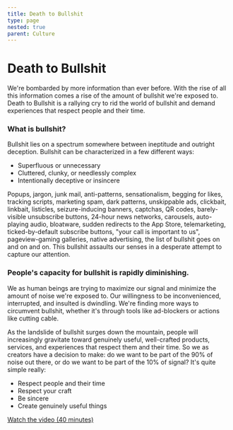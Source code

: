 ```yaml
---
title: Death to Bullshit
type: page
nested: true
parent: Culture
---
```


# Death to Bullshit

We're bombarded by more information than ever before. With the rise of all this information comes a rise of the amount of bullshit we're exposed to. Death to Bullshit is a rallying cry to rid the world of bullshit and demand experiences that respect people and their time.

### What is bullshit?

Bullshit lies on a spectrum somewhere between ineptitude and outright deception. Bullshit can be characterized in a few different ways:

- Superfluous or unnecessary
- Cluttered, clunky, or needlessly complex
- Intentionally deceptive or insincere

Popups, jargon, junk mail, anti-patterns, sensationalism, begging for likes, tracking scripts, marketing spam, dark patterns, unskippable ads, clickbait, linkbait, listicles, seizure-inducing banners, captchas, QR codes, barely-visible unsubscribe buttons, 24-hour news networks, carousels, auto-playing audio, bloatware, sudden redirects to the App Store, telemarketing, ticked-by-default subscribe buttons, "your call is important to us", pageview-gaming galleries, native advertising, the list of bullshit goes on and on and on. This bullshit assaults our senses in a desperate attempt to capture our attention.

### People's capacity for bullshit is rapidly diminishing.

We as human beings are trying to maximize our signal and minimize the amount of noise we're exposed to. Our willingness to be inconvenienced, interrupted, and insulted is dwindling. We're finding more ways to circumvent bullshit, whether it's through tools like ad-blockers or actions like cutting cable.

As the landslide of bullshit surges down the mountain, people will increasingly gravitate toward genuinely useful, well-crafted products, services, and experiences that respect them and their time. So we as creators have a decision to make: do we want to be part of the 90% of noise out there, or do we want to be part of the 10% of signal? It's quite simple really:

- Respect people and their time
- Respect your craft
- Be sincere
- Create genuinely useful things

[Watch the video (40 minutes)](https://www.youtube.com/watch?v=nE0CRMm59BY)
